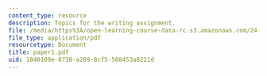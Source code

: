 ```yaml
---
content_type: resource
description: Topics for the writing assignment.
file: /media/https%3A/open-learning-course-data-rc.s3.amazonaws.com/24-01-classics-in-western-philosophy-spring-2006/1840109e8738a2098cf5508453a8221d_paper1.pdf
file_type: application/pdf
resourcetype: Document
title: paper1.pdf
uid: 1840109e-8738-a209-8cf5-508453a8221d
---
```

